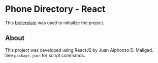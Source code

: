 # Phone Directory - React

This [boilerplate](https://github.com/joaopaulomoraes/reactjs-vite-tailwindcss-boilerplate) was used to initialize the project.

## About

This project was developed using ReactJS by Juan Alphonso D. Maligad. See `package.json` for script commands.